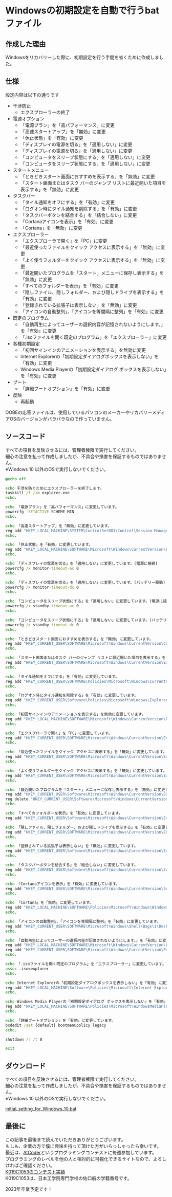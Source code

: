 # Windowsの初期設定を自動で行うbatファイル

## 作成した理由

Windowsをリカバリーした際に、初期設定を行う手間を省くために作成しました。  

## 仕様

設定内容は以下の通りです
- 干渉防止
  - エクスプローラーの終了
- 電源オプション
  - 「電源プラン」を「高パフォーマンス」に変更
  - 「高速スタートアップ」を「無効」に変更
  - 「休止状態」を「有効」に変更
  - 「ディスプレイの電源を切る」を「適用しない」に変更
  - 「ディスプレイの電源を切る」を「適用しない」に変更
  - 「コンピュータをスリープ状態にする」を「適用しない」に変更
  - 「コンピュータをスリープ状態にする」を「適用しない」に変更
- スタートメニュー
  - 「ときどきスタート画面におすすめを表示する」を「無効」に変更
  - 「スタート画面またはタスク バーのジャンプ リストに最近開いた項目を表示する」を「無効」に変更
- タスクバー
  - 「タイル通知をオフにする」を「有効」に変更
  - 「ログオン時にタイル通知を削除する」を「有効」に変更
  - 「タスクバーボタンを結合する」を「結合しない」に変更
  - 「Cortanaアイコンを表示」を「有効」に変更
  - 「Cortana」を「無効」に変更
- エクスプローラー
  - 「エクスプローラで開く」を「PC」に変更
  - 「最近使ったファイルをクイック アクセスに表示する」を「無効」に変更
  - 「よく使うフォルダーをクイック アクセスに表示する」を「無効」に変更
  - 「最近開いたプログラムを「スタート」メニューに保存し表示する」を「無効」に変更
  - 「すべてのフォルダーを表示」を「有効」に変更
  - 「隠しファイル、隠しフォルダー、および隠しドライブを表示する」を「有効」に変更
  - 「登録されている拡張子は表示しない」を「無効」に変更
  - 「アイコンの自動整列」、「アイコンを等間隔に整列」を「有効」に変更
- 既定のプログラム
  - 「自動再生によってユーザーの選択内容が記憶されないようにします。」を「有効」に変更
  - 「.isoファイルを開く既定のプログラム」を「エクスプローラー」に変更
- 各種初期設定
  - 「初回サインインのアニメーションを表示する」を無効に変更
  - Internet Explorerの「初期設定ダイアログボックスを表示しない」を「有効」に変更
  - Windows Media Playerの「初期設定ダイアログ ボックスを表示しない」を「有効」に変更
- ブート
  - 「詳細ブートオプション」を「有効」に変更
- 反映
  - 再起動

OOBEの応答ファイルは、使用しているパソコンのメーカーやリカバリーメディアOSのバージョンがバラバラなので作っていません。

## ソースコード

すべての項目を反映させるには、管理者権限で実行してください。  
細心の注意を払って作成しましたが、不具合や損害を保証するものではありません。  
※Windows 10 以外のOSで実行しないでください。  

```initial_setting_for_Windows_10.bat
@echo off

echo 干渉を防ぐためにエクスプローラーを終了します。
taskkill /f /im explorer.exe
echo.

echo 「電源プラン」を「高パフォーマンス」に変更しています。
powercfg -SETACTIVE SCHEME_MIN
echo.

echo 「高速スタートアップ」を「無効」に変更しています。
reg add "HKEY_LOCAL_MACHINE\SYSTEM\ControlSet001\Control\Session Manager\Power" /v "HiberbootEnabled" /t REG_DWORD /d "00000000" /f
echo.

echo 「休止状態」を「有効」に変更しています。
reg add "HKEY_LOCAL_MACHINE\SOFTWARE\Microsoft\Windows\CurrentVersion\Explorer\FlyoutMenuSettings" /v "ShowHibernateOption" /t REG_DWORD /d "00000001" /f
echo.

echo 「ディスプレイの電源を切る」を「適用しない」に変更しています。(電源に接続)
powercfg /x monitor-timeout-ac 0
echo.

echo 「ディスプレイの電源を切る」を「適用しない」に変更しています。(バッテリー駆動)
powercfg /x monitor-timeout-dc 0
echo.

echo 「コンピュータをスリープ状態にする」を「適用しない」に変更しています。(電源に接続)
powercfg /x standby-timeout-ac 0
echo.

echo 「コンピュータをスリープ状態にする」を「適用しない」に変更しています。(バッテリー駆動)
powercfg /x standby-timeout-dc 0
echo.

echo 「ときどきスタート画面におすすめを表示する」を「無効」に変更しています。
reg add "HKEY_CURRENT_USER\SOFTWARE\Microsoft\Windows\CurrentVersion\ContentDeliveryManager" /v "SystemPaneSuggestionsEnabled" /t REG_DWORD /d "00000000" /f
echo.

echo 「スタート画面またはタスク バーのジャンプ リストに最近開いた項目を表示する」を「無効」に変更しています。
reg add "HKEY_CURRENT_USER\SOFTWARE\Microsoft\Windows\CurrentVersion\Explorer\Advanced" /v "Start_TrackDocs" /t REG_DWORD /d "00000000" /f
echo.

echo 「タイル通知をオフにする」を「有効」に変更しています。
reg add "HKEY_CURRENT_USER\SOFTWARE\Policies\Microsoft\Windows\CurrentVersion\PushNotificationss" /v "NoTileApplicationNotification" /t REG_DWORD /d "00000001" /f
echo.

echo 「ログオン時にタイル通知を削除する」を「有効」に変更しています。
reg add "HKEY_CURRENT_USER\Software\Policies\Microsoft\Windows\Explorer" /v "ClearTilesOnExit" /t REG_DWORD /d "00000001" /f
echo.

echo 「初回サインインのアニメーションを表示する」を無効に変更しています。
reg add "HKEY_LOCAL_MACHINE\SOFTWARE\Microsoft\Windows\CurrentVersion\Policies\System" /v "EnableFirstLogonAnimation" /t REG_DWORD /d "00000000" /f
echo.

echo 「エクスプローラで開く」を「PC」に変更しています。
reg add "HKEY_CURRENT_USER\SOFTWARE\Microsoft\Windows\CurrentVersion\Explorer\Advanced" /v "LaunchTo" /t REG_DWORD /d "00000001" /f
echo.

echo 「最近使ったファイルをクイック アクセスに表示する」を「無効」に変更しています。
reg add "HKEY_CURRENT_USER\SOFTWARE\Microsoft\Windows\CurrentVersion\Explorer" /v "ShowRecent" /t REG_DWORD /d "00000000" /f
echo.

echo 「よく使うフォルダーをクイック アクセスに表示する」を「無効」に変更しています。
reg add "HKEY_CURRENT_USER\SOFTWARE\Microsoft\Windows\CurrentVersion\Explorer" /v "ShowFrequent" /t REG_DWORD /d "00000000" /f
echo.

echo 「最近開いたプログラムを「スタート」メニューに保存し表示する」を「無効」に変更しています。
reg add "HKEY_CURRENT_USER\Software\Microsoft\Windows\CurrentVersion\Explorer\Advanced" /v "Start_TrackProgs" /t REG_DWORD /d "00000000" /f
reg delete "HKEY_CURRENT_USER\Software\Microsoft\Windows\CurrentVersion\Explorer\UserAssist" /f
echo.

echo 「すべてのフォルダーを表示」を「有効」に変更しています。
reg add "HKEY_CURRENT_USER\Software\Microsoft\Windows\CurrentVersion\Explorer\Advanced" /v "NavPaneShowAllFolders" /t REG_DWORD /d "00000001" /f

echo 「隠しファイル、隠しフォルダー、および隠しドライブを表示する」を「有効」に変更しています。
reg add "HKEY_CURRENT_USER\SOFTWARE\Microsoft\Windows\CurrentVersion\Explorer\Advanced" /v "Hidden" /t REG_DWORD /d "00000001" /f
echo.

echo 「登録されている拡張子は表示しない」を「無効」に変更しています。
reg add "HKEY_CURRENT_USER\Software\Microsoft\Windows\CurrentVersion\Explorer\Advanced" /v "HideFileExt" /t REG_DWORD /d "00000000" /f
echo.

echo 「タスクバーボタンを結合する」を「結合しない」に変更しています。
reg add "HKEY_CURRENT_USER\Software\Microsoft\Windows\CurrentVersion\Explorer\Advanced" /v "TaskbarGlomLevel" /t REG_DWORD /d "00000002" /f
echo.

echo 「Cortanaアイコンを表示」を「有効」に変更しています。
reg add "HKEY_CURRENT_USER\SOFTWARE\Microsoft\Windows\CurrentVersion\Search" /v "SearchboxTaskbarMode" /t REG_DWORD /d "00000001" /f
echo.

echo 「Cortana」を「無効」に変更しています。
reg add "HKEY_LOCAL_MACHINE\SOFTWARE\Policies\Microsoft\Windows\Windows Search" /v "AllowCortana" /t REG_DWORD /d "00000000" /f
echo.

echo 「アイコンの自動整列」、「アイコンを等間隔に整列」を「有効」に変更しています。
reg add "HKEY_CURRENT_USER\SOFTWARE\Microsoft\Windows\Shell\Bags\1\Desktop" /v "FFlags" /t REG_DWORD /d "1075839525" /f
echo.

echo 「自動再生によってユーザーの選択内容が記憶されないようにします。」を「有効」に変更しています。
reg add "HKEY_LOCAL_MACHINE\SOFTWARE\Microsoft\Windows\CurrentVersion\Policies\Explorer" /v "DontSetAutoplayCheckbox" /t REG_DWORD /d "00000001" /f
reg add "HKEY_CURRENT_USER\SOFTWARE\Microsoft\Windows\CurrentVersion\Policies\Explorer" /v "DontSetAutoplayCheckbox" /t REG_DWORD /d "00000001" /f
echo.

echo 「.isoファイルを開く既定のプログラム」を「エクスプローラー」に変更しています。
assoc .iso=explorer
echo.

echo Internet Explorerの「初期設定ダイアログボックスを表示しない」を「有効」に変更しています。
reg add "HKEY_LOCAL_MACHINE\Software\Policies\Microsoft\Internet Explorer\Main" /v "DisableFirstRunCustomize" /t REG_DWORD /d "00000001" /f
echo.

echo Windows Media Playerの「初期設定ダイアログ ボックスを表示しない」を「有効」に変更しています。
reg add "HKEY_LOCAL_MACHINE\SOFTWARE\Policies\Microsoft\WindowsMediaPlayer" /v "GroupPrivacyAcceptance" /t REG_DWORD /d "00000001" /f
echo.

echo 「詳細ブートオプション」を「有効」に変更しています。
bcdedit /set {default} bootmenupolicy legacy
echo.

shutdown /r /t 0

exit
```

## ダウンロード

すべての項目を反映させるには、管理者権限で実行してください。  
細心の注意を払って作成しましたが、不具合や損害を保証するものではありません。  
※Windows 10 以外のOSで実行しないでください。  

[initial_setting_for_Windows_10.bat](https://github.com/SaguchiWataru/initial_setting_for_Windows_10/raw/master/sources/initial_setting_for_Windows_10.bat)  

## 最後に

この記事を最後まで読んでいただきありがとうございます。  
もしも、企業の方で僕に興味を持って頂けた方がいらっしゃったら幸いです。  
最近は、[AtCoder](https://atcoder.jp/users/K019C1053)というプログラミングコンテストに毎週参加しています。  
プログラミングのレベルを他の人と相対的に可視化できるサイトなので、よろしければご確認ください。  
[K019C1053のコンテスト実績](https://atcoder.jp/users/K019C1053)  
K019C1053は、日本工学院専門学校の佐口航の学籍番号です。  

2023年卒業予定です！  
